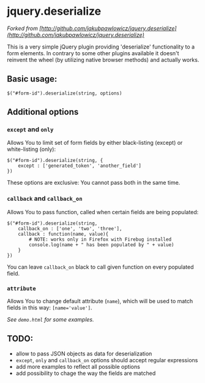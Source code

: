# jquery.deserialize

_Forked from [http://github.com/jakubpawlowicz/jquery.deserialize](http://github.com/jakubpawlowicz/jquery.deserialize)_

This is a very simple jQuery plugin providing 'deserialize' functionality to a form elements. In contrary to some other plugins available it doesn't reinvent the wheel (by utilizing native browser methods) and actually works.

## Basic usage:

    $("#form-id").deserialize(string, options)

## Additional options

### `except` and `only`

Allows You to limit set of form fields by either black-listing (except) or white-listing (only):

    $("#form-id").deserialize(string, {
        except : ['generated_token', 'another_field']
    })

These options are exclusive: You cannot pass both in the same time.

### `callback` and `callback_on`

Allows You to pass function, called when certain fields are being populated:

    $("#form-id").deserialize(string,
        callback_on : ['one', 'two', 'three'],
        callback : function(name, value){
            # NOTE: works only in Firefox with Firebug installed
            console.log(name + " has been populated by " + value)
        }
    })

You can leave `callback_on` black to call given function on every populated field.

### `attribute`

Allows You to change default attribute (`name`), which will be used to match fields in this way: `[name='value']`.

_See `demo.html` for some examples._

## TODO:

 * allow to pass JSON objects as data for deserialization
 * `except`, `only` and `callback_on` options should accept regular expressions
 * add more examples to reflect all possible options
 * add possibility to chage the way the fields are matched

